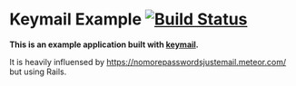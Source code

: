 # Keymail Example [![Build Status](https://travis-ci.org/alcesleo/keymail-example.svg?branch=dev)](https://travis-ci.org/alcesleo/keymail-example)

**This is an example application built with [keymail](https://github.com/alcesleo/keymail).**

It is heavily influensed by <https://nomorepasswordsjustemail.meteor.com/> but using Rails.
